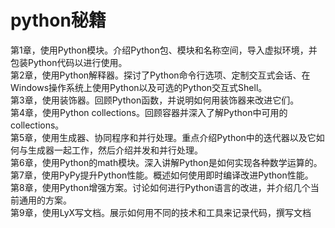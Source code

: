 # python秘籍

第1章，使用Python模块。介绍Python包、模块和名称空间，导入虚拟环境，并包装Python代码以进行使用。   
第2章，使用Python解释器。探讨了Python命令行选项、定制交互式会话、在Windows操作系统上使用Python以及可选的Python交互式Shell。   
第3章，使用装饰器。回顾Python函数，并说明如何用装饰器来改进它们。   
第4章，使用Python collections。回顾容器并深入了解Python中可用的collections。   
第5章，使用生成器、协同程序和并行处理。重点介绍Python中的迭代器以及它如何与生成器一起工作，然后介绍并发和并行处理。   
第6章，使用Python的math模块。深入讲解Python是如何实现各种数学运算的。   
第7章，使用PyPy提升Python性能。概述如何使用即时编译改进Python性能。  
第8章，使用Python增强方案。讨论如何进行Python语言的改进，并介绍几个当前通用的方案。   
第9章，使用LyX写文档。展示如何用不同的技术和工具来记录代码，撰写文档

